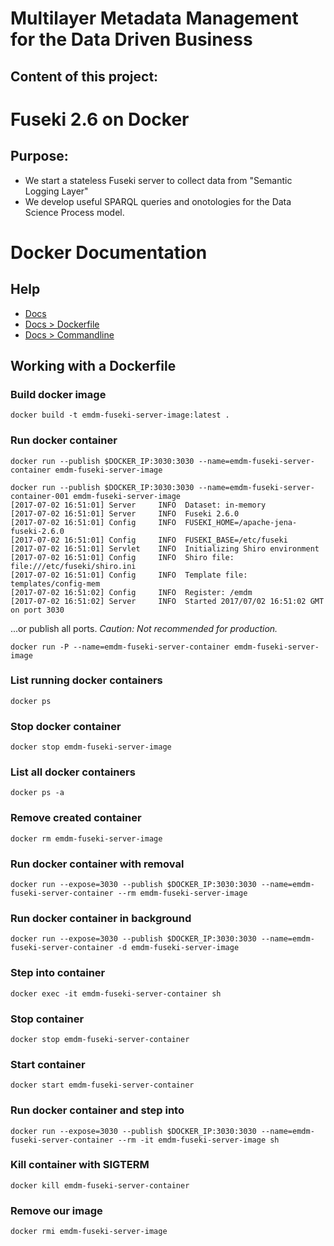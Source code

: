 # Multilayer Metadata Management for the Data Driven Business

## Content of this project: 
# Fuseki 2.6 on Docker

## Purpose:
* We start a stateless Fuseki server to collect data from "Semantic Logging Layer"
* We develop useful SPARQL queries and onotologies for the Data Science Process model.


# Docker Documentation
## Help
* [Docs](https://docs.docker.com)
* [Docs > Dockerfile](https://docs.docker.com/engine/reference/builder/)
* [Docs > Commandline](https://docs.docker.com/engine/reference/commandline/cli)

## Working with a Dockerfile

### Build docker image

`docker build -t emdm-fuseki-server-image:latest .`

### Run docker container

`docker run --publish $DOCKER_IP:3030:3030 --name=emdm-fuseki-server-container emdm-fuseki-server-image`

```{r, engine='bash', count_lines}
docker run --publish $DOCKER_IP:3030:3030 --name=emdm-fuseki-server-container-001 emdm-fuseki-server-image
[2017-07-02 16:51:01] Server     INFO  Dataset: in-memory
[2017-07-02 16:51:01] Server     INFO  Fuseki 2.6.0
[2017-07-02 16:51:01] Config     INFO  FUSEKI_HOME=/apache-jena-fuseki-2.6.0
[2017-07-02 16:51:01] Config     INFO  FUSEKI_BASE=/etc/fuseki
[2017-07-02 16:51:01] Servlet    INFO  Initializing Shiro environment
[2017-07-02 16:51:01] Config     INFO  Shiro file: file:///etc/fuseki/shiro.ini
[2017-07-02 16:51:01] Config     INFO  Template file: templates/config-mem
[2017-07-02 16:51:02] Config     INFO  Register: /emdm
[2017-07-02 16:51:02] Server     INFO  Started 2017/07/02 16:51:02 GMT on port 3030
```

...or publish all ports. *Caution: Not recommended for production.*

`docker run -P --name=emdm-fuseki-server-container emdm-fuseki-server-image`


### List running docker containers

`docker ps`

### Stop docker container

`docker stop emdm-fuseki-server-image`

### List all docker containers

`docker ps -a`

### Remove created container

`docker rm emdm-fuseki-server-image`

### Run docker container with removal

`docker run --expose=3030 --publish $DOCKER_IP:3030:3030 --name=emdm-fuseki-server-container --rm emdm-fuseki-server-image`

### Run docker container in background

`docker run --expose=3030 --publish $DOCKER_IP:3030:3030 --name=emdm-fuseki-server-container -d emdm-fuseki-server-image`

### Step into container

`docker exec -it emdm-fuseki-server-container sh`

### Stop container

`docker stop emdm-fuseki-server-container`

### Start container

`docker start emdm-fuseki-server-container`

### Run docker container and step into

`docker run --expose=3030 --publish $DOCKER_IP:3030:3030 --name=emdm-fuseki-server-container --rm -it emdm-fuseki-server-image sh`

### Kill container with SIGTERM

`docker kill emdm-fuseki-server-container`

### Remove our image

`docker rmi emdm-fuseki-server-image`
